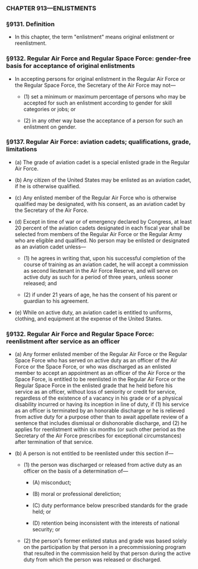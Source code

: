 ### **CHAPTER 913—ENLISTMENTS**

### §9131. Definition
* In this chapter, the term "enlistment" means original enlistment or reenlistment.

### §9132. Regular Air Force and Regular Space Force: gender-free basis for acceptance of original enlistments
* In accepting persons for original enlistment in the Regular Air Force or the Regular Space Force, the Secretary of the Air Force may not—

  * (1) set a minimum or maximum percentage of persons who may be accepted for such an enlistment according to gender for skill categories or jobs; or

  * (2) in any other way base the acceptance of a person for such an enlistment on gender.

### §9137. Regular Air Force: aviation cadets; qualifications, grade, limitations
* (a) The grade of aviation cadet is a special enlisted grade in the Regular Air Force.

* (b) Any citizen of the United States may be enlisted as an aviation cadet, if he is otherwise qualified.

* (c) Any enlisted member of the Regular Air Force who is otherwise qualified may be designated, with his consent, as an aviation cadet by the Secretary of the Air Force.

* (d) Except in time of war or of emergency declared by Congress, at least 20 percent of the aviation cadets designated in each fiscal year shall be selected from members of the Regular Air Force or the Regular Army who are eligible and qualified. No person may be enlisted or designated as an aviation cadet unless—

  * (1) he agrees in writing that, upon his successful completion of the course of training as an aviation cadet, he will accept a commission as second lieutenant in the Air Force Reserve, and will serve on active duty as such for a period of three years, unless sooner released; and

  * (2) if under 21 years of age, he has the consent of his parent or guardian to his agreement.


* (e) While on active duty, an aviation cadet is entitled to uniforms, clothing, and equipment at the expense of the United States.

### §9132. Regular Air Force and Regular Space Force: reenlistment after service as an officer
* (a) Any former enlisted member of the Regular Air Force or the Regular Space Force who has served on active duty as an officer of the Air Force or the Space Force, or who was discharged as an enlisted member to accept an appointment as an officer of the Air Force or the Space Force, is entitled to be reenlisted in the Regular Air Force or the Regular Space Force in the enlisted grade that he held before his service as an officer, without loss of seniority or credit for service, regardless of the existence of a vacancy in his grade or of a physical disability incurred or having its inception in line of duty, if (1) his service as an officer is terminated by an honorable discharge or he is relieved from active duty for a purpose other than to await appellate review of a sentence that includes dismissal or dishonorable discharge, and (2) he applies for reenlistment within six months (or such other period as the Secretary of the Air Force prescribes for exceptional circumstances) after termination of that service.

* (b) A person is not entitled to be reenlisted under this section if—

  * (1) the person was discharged or released from active duty as an officer on the basis of a determination of—

    * (A) misconduct;

    * (B) moral or professional dereliction;

    * (C) duty performance below prescribed standards for the grade held; or

    * (D) retention being inconsistent with the interests of national security; or


  * (2) the person's former enlisted status and grade was based solely on the participation by that person in a precommissioning program that resulted in the commission held by that person during the active duty from which the person was released or discharged.